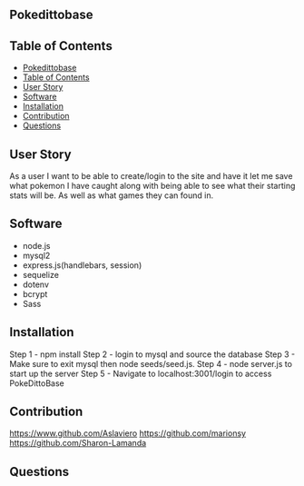 ## Pokedittobase
## Table of Contents
- [Pokedittobase](#pokedittobase)
- [Table of Contents](#table-of-contents)
- [User Story](#user-story)
- [Software](#software)
- [Installation](#installation)
- [Contribution](#contribution)
- [Questions](#questions)
## User Story
As a user I want to be able to create/login to the site and have it let me save what pokemon I have caught along with being able to see what their starting stats will be. As well as what games they can found in. 
## Software
- node.js
- mysql2
- express.js(handlebars, session)
- sequelize
- dotenv
- bcrypt
- Sass
## Installation
Step 1 - npm install
Step 2 - login to mysql and source the database
Step 3 - Make sure to exit mysql then node seeds/seed.js.
Step 4 - node server.js to start up the server
Step 5 - Navigate to localhost:3001/login to access PokeDittoBase


## Contribution
https://www.github.com/Aslaviero
https://github.com/marionsy
https://github.com/Sharon-Lamanda

## Questions
